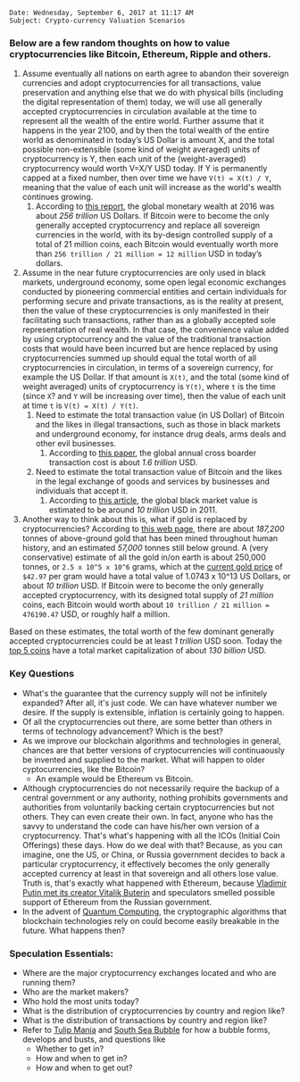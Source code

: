 
```
Date: Wednesday, September 6, 2017 at 11:17 AM
Subject: Crypto-currency Valuation Scenarios
```

### Below are a few random thoughts on how to value cryptocurrencies like Bitcoin, Ethereum, Ripple and others.
 
1. Assume eventually all nations on earth agree to abandon their sovereign currencies and adopt cryptocurrencies for all transactions, value preservation and anything else that we do with physical bills (including the digital representation of them) today, we will use all generally accepted cryptocurrencies in circulation available at the time to represent all the wealth of the entire world. Further assume that it happens in the year 2100, and by then the total wealth of the entire world as denominated in today’s US Dollar is amount X, and the total possible non-extensible (some kind of weight averaged) units of cryptocurrency is Y, then each unit of the (weight-averaged) cryptocurrency would worth V=X/Y USD today. If Y is permanently capped at a fixed number, then over time we have `V(t) = X(t) / Y`, meaning that the value of each unit will increase as the world's wealth continues growing.
   1. According to [this report](https://www.credit-suisse.com/corporate/en/articles/news-and-expertise/the-global-wealth-report-2016-201611.html), the global monetary wealth at 2016 was about *256 trillion* US Dollars. If Bitcoin were to become the only generally accepted cryptocurrency and replace all sovereign currencies in the world, with its by-design controlled supply of a total of 21 million coins, each Bitcoin would eventually worth more than `256 trillion / 21 million = 12 million` USD in today’s dollars. 
2. Assume in the near future cryptocurrencies are only used in black markets, underground economy, some open legal economic exchanges conducted by pioneering commercial entities and certain individuals for performing secure and private transactions, as is the reality at present, then the value of these cryptocurrencies is only manifested in their facilitating such transactions, rather than as a globally accepted sole representation of real wealth. In that case, the convenience value added by using cryptocurrency and the value of the traditional transaction costs that would have been incurred but are hence replaced by using cryptocurrencies summed up should equal the total worth of all cryptocurrencies in circulation, in terms of a sovereign currency, for example the US Dollar. If that amount is `X(t)`, and the total (some kind of weight averaged) units of cryptocurrency is `Y(t)`, where `t` is the time (since `X`? and `Y` will be increasing over time), then the value of each unit at time `t` is `V(t) = X(t) / Y(t)`.
   1. Need to estimate the total transaction value (in US Dollar) of Bitcoin and the likes in illegal transactions, such as those in black markets and underground economy, for instance drug deals, arms deals and other evil businesses.
      1. According to [this paper](https://ripple.com/files/xrp_cost_model_paper.pdf), the global annual cross boarder transaction cost is about *1.6 trillion* USD.
   2. Need to estimate the total transaction value of Bitcoin and the likes in the legal exchange of goods and services by businesses and individuals that accept it.
      1. According to [this article](http://online.pointpark.edu/criminal-justice/underground-economy/), the global black market value is estimated to be around *10 trillion* USD in 2011.
3. Another way to think about this is, what if gold is replaced by cryptocurrencies? According to [this web page](http://www.gold.org/about-gold/gold-supply/gold-mining/how-much-gold-has-been-mined), there are about *187,200* tonnes of above-ground gold that has been mined throughout human history, and an estimated *57,000* tonnes still below ground. A (very conservative) estimate of all the gold in/on earth is about 250,000 tonnes, or `2.5 x 10^5 x 10^6` grams, which at the [current gold price](http://www.apmex.com/spotprices/gold-price) of `$42.97` per gram would have a total value of 1.0743 x 10^13 US Dollars, or about *10 trillion* USD. If Bitcoin were to become the only generally accepted cryptocurrency, with its designed total supply of *21 million* coins, each Bitcoin would worth about `10 trillion / 21 million = 476190.47` USD, or roughly half a million.

Based on these estimates, the total worth of the few dominant generally accepted cryptocurrencies could be at least *1 trillion* USD soon. Today the [top 5 coins](https://coinmarketcap.com/) have a total market capitalization of about *130 billion* USD.

### Key Questions
- What's the guarantee that the currency supply will not be infinitely expanded? After all, it's just code. We can have whatever number we desire. If the supply is extensible, inflation is certainly going to happen.
- Of all the cryptocurrencies out there, are some better than others in terms of technology advancement? Which is the best?
- As we improve our blockchain algorithms and technologies in general, chances are that better versions of cryptocurrencies will continuaously be invented and supplied to the market. What will happen to older cyptocurrencies, like the Bitcoin?
  - An example would be Ethereum vs Bitcoin.
- Although cryptocurrencies do not necessarily require the backup of a central government or any authority, nothing prohibits governments and authorities from voluntarily backing certain cryptocurrencies but not others. They can even create their own. In fact, anyone who has the savvy to understand the code can have his/her own version of a cryptocurrency. That's what's happening with all the ICOs (Initial Coin Offerings) these days. How do we deal with that? Because, as you can imagine, one the US, or China, or Russia government decides to back a particular cryptocurrency, it effectively becomes the only generally accepted currency at least in that sovereign and all others lose value. Truth is, that's exactly what happened with Ethereum, because [Vladimir Putin met its creator Vitalik Buterin](https://cointelegraph.com/news/suddenly-vladimir-putin-meets-vitalik-buterin-endorses-ethereum) and speculators smelled possible support of Ethereum from the Russian government. 
- In the advent of [Quantum Computing](https://en.wikipedia.org/wiki/Quantum_computing), the cryptographic algorithms that blockchain technologies rely on could become easily breakable in the future. What happens then?
### Speculation Essentials:
- Where are the major cryptocurrency exchanges located and who are running them?
- Who are the market makers?
- Who hold the most units today?
- What is the distribution of cryptocurrencies by country and region like?
- What is the distribution of transactions by country and region like?
- Refer to [Tulip Mania](https://en.wikipedia.org/wiki/Tulip_mania) and [South Sea Bubble](https://en.wikipedia.org/wiki/South_Sea_Company) for how a bubble forms, develops and busts, and questions like
  - Whether to get in?
  - How and when to get in?
  - How and when to get out?
